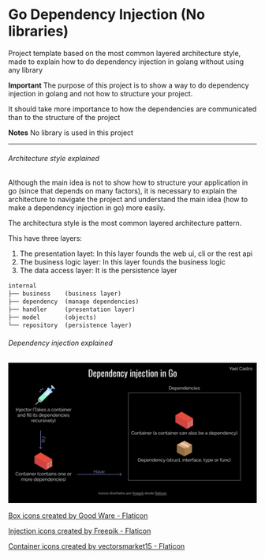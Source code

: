 # Go Dependency Injection (No libraries)
Project template based on the most common layered architecture style, made to explain how to do dependency injection in golang without using any library

**Important**
The purpose of this project is to show a way to do dependency injection in golang and not how to structure your project.

It should take more importance to how the dependencies are communicated than to the structure of the project

**Notes**
No library is used in this project
<hr>

###### Architecture style explained
Although the main idea is not to show how to structure your application in go (since that depends on many factors), it is necessary to explain the architecture to navigate the project and understand the main idea (how to make a dependency injection in go) more easily.

The architectura style is the most common layered architecture pattern.

This have three layers:

1. The presentation layet:      In this layer founds the web ui, cli or the rest api
2. The business logic layer:    In this layer founds the business logic
3. The data access layer:       It is the persistence layer

```
internal
├── business    (business layer)
├── dependency  (manage dependencies)
├── handler     (presentation layer)
├── model       (objects)
└── repository  (persistence layer)
```

###### Dependency injection explained
![/doc/images/infographic.png](./doc/images/infographic.png)

<a href="https://www.flaticon.com/free-icons/box" title="box icons">Box icons created by Good Ware - Flaticon</a>

<a href="https://www.flaticon.com/free-icons/injection" title="injection icons">Injection icons created by Freepik - Flaticon</a>

<a href="https://www.flaticon.com/free-icons/container" title="container icons">Container icons created by vectorsmarket15 - Flaticon</a>